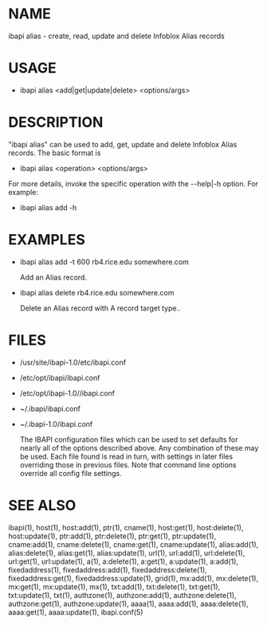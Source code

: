 # NAME

ibapi alias - create, read, update and delete Infoblox Alias records

# USAGE

- ibapi alias &lt;add|get|update|delete> &lt;options/args>

# DESCRIPTION

"ibapi alias" can be used to add, get, update and delete Infoblox Alias records.
The basic format is

- ibapi alias &lt;operation> &lt;options/args>

For more details, invoke the specific operation
with the --help|-h option. For example:

- ibapi alias add -h

# EXAMPLES

- ibapi alias add -t 600 rb4.rice.edu somewhere.com

    Add an Alias record.

- ibapi alias delete rb4.rice.edu somewhere.com

    Delete an Alias record with A record target type..  

# FILES

- /usr/site/ibapi-1.0/etc/ibapi.conf
- /etc/opt/ibapi/ibapi.conf
- /etc/opt/ibapi-1.0//ibapi.conf
- ~/.ibapi/ibapi.conf
- ~/.ibapi-1.0/ibapi.conf

    The IBAPI configuration files which can be used to
    set defaults for nearly all of the options described above.
    Any combination of these may be used.
    Each file found is read in turn, with settings in later files
    overriding those in previous files.  Note that command line
    options override all config file settings.

# SEE ALSO

ibapi(1),
host(1),
host:add(1),
ptr(1),
cname(1),
host:get(1),
host:delete(1),
host:update(1),
ptr:add(1),
ptr:delete(1),
ptr:get(1),
ptr:update(1),
cname:add(1),
cname:delete(1),
cname:get(1),
cname:update(1),
alias:add(1),
alias:delete(1),
alias:get(1),
alias:update(1),
url(1),
url:add(1),
url:delete(1),
url:get(1),
url:update(1),
a(1),
a:delete(1),
a:get(1),
a:update(1),
a:add(1),
fixedaddress(1),
fixedaddress:add(1),
fixedaddress:delete(1),
fixedaddress:get(1),
fixedaddress:update(1),
grid(1),
mx:add(1),
mx:delete(1),
mx:get(1),
mx:update(1),
mx(1),
txt:add(1),
txt:delete(1),
txt:get(1),
txt:update(1),
txt(1),
authzone(1),
authzone:add(1),
authzone:delete(1),
authzone:get(1),
authzone:update(1),
aaaa(1),
aaaa:add(1),
aaaa:delete(1),
aaaa:get(1),
aaaa:update(1),
ibapi.conf(5)
